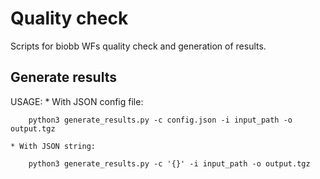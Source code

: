 # Quality check

Scripts for biobb WFs quality check and generation of results.

## Generate results

USAGE:
	* With JSON config file:

		python3 generate_results.py -c config.json -i input_path -o output.tgz

	* With JSON string:

		python3 generate_results.py -c '{}' -i input_path -o output.tgz